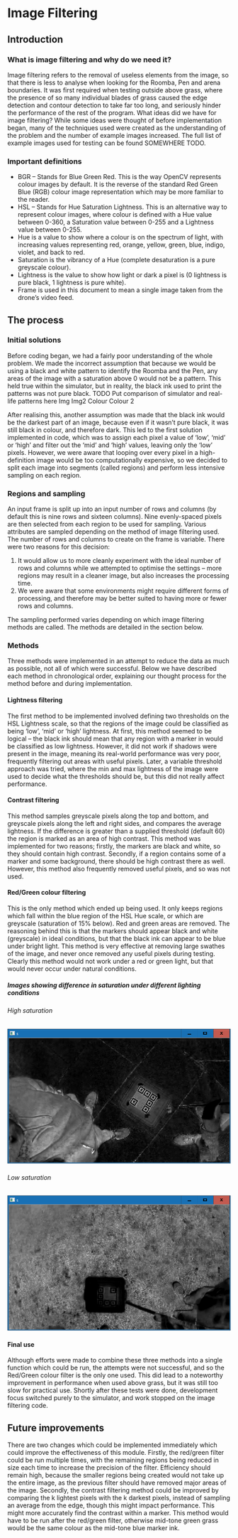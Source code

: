 # Image Filtering

## Introduction

### What is image filtering and why do we need it?

Image filtering refers to the removal of useless elements from the image, so that there is less to analyse when looking for the Roomba, Pen and arena boundaries. It was first required when testing outside above grass, where the presence of so many individual blades of grass caused the edge detection and contour detection to take far too long, and seriously hinder the performance of the rest of the program.
What ideas did we have for image filtering?
While some ideas were thought of before implementation began, many of the techniques used were created as the understanding of the problem and the number of example images increased. The full list of example images used for testing can be found SOMEWHERE TODO.

### Important definitions

- BGR – Stands for Blue Green Red. This is the way OpenCV represents colour images by default. It is the reverse of the standard Red Green Blue (RGB) colour image representation which may be more familiar to the reader.
- HSL – Stands for Hue Saturation Lightness. This is an alternative way to represent colour images, where colour is defined with a Hue value between 0-360, a Saturation value between 0-255 and a Lightness value between 0-255.
- Hue is a value to show where a colour is on the spectrum of light, with increasing values representing red, orange, yellow, green, blue, indigo, violet, and back to red.
- Saturation is the vibrancy of a Hue (complete desaturation is a pure greyscale colour).
- Lightness is the value to show how light or dark a pixel is (0 lightness is pure black, 1 lightness is pure white).
- Frame is used in this document to mean a single image taken from the drone’s video feed.

## The process

### Initial solutions

Before coding began, we had a fairly poor understanding of the whole problem. We made the incorrect assumption that because we would be using a black and white pattern to identify the Roomba and the Pen, any areas of the image with a saturation above 0 would not be a pattern. This held true within the simulator, but in reality, the black ink used to print the patterns was not pure black.
TODO Put comparison of simulator and real-life patterns here
Img Img2
Colour Colour 2

After realising this, another assumption was made that the black ink would be the darkest part of an image, because even if it wasn’t pure black, it was still black in colour, and therefore dark. This led to the first solution implemented in code, which was to assign each pixel a value of ‘low’, ‘mid’ or ‘high’ and filter out the ‘mid’ and ‘high’ values, leaving only the ‘low’ pixels. However, we were aware that looping over every pixel in a high-definition image would be too computationally expensive, so we decided to split each image into segments (called regions) and perform less intensive sampling on each region.

### Regions and sampling

An input frame is split up into an input number of rows and columns (by default this is nine rows and sixteen columns). Nine evenly-spaced pixels are then selected from each region to be used for sampling. Various attributes are sampled depending on the method of image filtering used.
The number of rows and columns to create on the frame is variable. There were two reasons for this decision:

1. It would allow us to more cleanly experiment with the ideal number of rows and columns while we attempted to optimise the settings – more regions may result in a cleaner image, but also increases the processing time.
2. We were aware that some environments might require different forms of processing, and therefore may be better suited to having more or fewer rows and columns.

The sampling performed varies depending on which image filtering methods are called. The methods are detailed in the section below.

### Methods

Three methods were implemented in an attempt to reduce the data as much as possible, not all of which were successful. Below we have described each method in chronological order, explaining our thought process for the method before and during implementation.

#### Lightness filtering

The first method to be implemented involved defining two thresholds on the HSL Lightness scale, so that the regions of the image could be classified as being ‘low’, ‘mid’ or ‘high’ lightness. At first, this method seemed to be logical – the black ink should mean that any region with a marker in would be classified as low lightness. However, it did not work if shadows were present in the image, meaning its real-world performance was very poor, frequently filtering out areas with useful pixels. Later, a variable threshold approach was tried, where the min and max lightness of the image were used to decide what the thresholds should be, but this did not really affect performance.

#### Contrast filtering

This method samples greyscale pixels along the top and bottom, and greyscale pixels along the left and right sides, and compares the average lightness. If the difference is greater than a supplied threshold (default 60) the region is marked as an area of high contrast. This method was implemented for two reasons; firstly, the markers are black and white, so they should contain high contrast. Secondly, if a region contains some of a marker and some background, there should be high contrast there as well. However, this method also frequently removed useful pixels, and so was not used.

#### Red/Green colour filtering

This is the only method which ended up being used. It only keeps regions which fall within the blue region of the HSL Hue scale, or which are greyscale (saturation of 15% below). Red and green areas are removed. The reasoning behind this is that the markers should appear black and white (greyscale) in ideal conditions, but that the black ink can appear to be blue under bright light. This method is very effective at removing large swathes of the image, and never once removed any useful pixels during testing. Clearly this method would not work under a red or green light, but that would never occur under natural conditions.

##### Images showing difference in saturation under different lighting conditions

###### High saturation

![Comparison image showing marker with high saturation](images/image-filtering-marker-high-saturation.png "Marker with high saturation")

###### Low saturation

![Comparison image showing marker with low saturation](images/image-filtering-marker-low-saturation.png "Marker with low saturation")

#### Final use

Although efforts were made to combine these three methods into a single function which could be run, the attempts were not successful, and so the Red/Green colour filter is the only one used. This did lead to a noteworthy improvement in performance when used above grass, but it was still too slow for practical use. Shortly after these tests were done, development focus switched purely to the simulator, and work stopped on the image filtering code.

## Future improvements

There are two changes which could be implemented immediately which could improve the effectiveness of this module.
Firstly, the red/green filter could be run multiple times, with the remaining regions being reduced in size each time to increase the precision of the filter. Efficiency should remain high, because the smaller regions being created would not take up the entire image, as the previous filter should have removed major areas of the image.
Secondly, the contrast filtering method could be improved by comparing the k lightest pixels with the k darkest pixels, instead of sampling an average from the edge, though this might impact performance. This might more accurately find the contrast within a marker. This method would have to be run after the red/green filter, otherwise mid-tone green grass would be the same colour as the mid-tone blue marker ink.